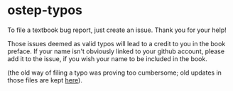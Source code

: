 # ostep-typos

To file a textbook bug report, just create an issue. Thank you for your help!

Those issues deemed as valid typos will lead to a credit to you in the book preface. If your name isn't obviously linked to your github account, please add it to the issue, if you wish your name to be included in the book.

(the old way of filing a typo was proving too cumbersome; old updates in those files are kept [here](https://github.com/remzi-arpacidusseau/ostep-typos/blob/master/old-updates.txt)).



